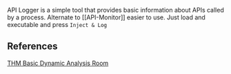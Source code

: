 API Logger is a simple tool that provides basic information about APIs called by a process. Alternate to [[API-Monitor]] easier to use. Just load and executable and press `Inject & Log`

## References

[THM Basic Dynamic Analysis Room](https://tryhackme.com/room/basicdynamicanalysis)
